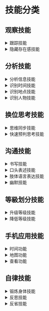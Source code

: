  # 技能分类
 
  ## 观察技能       
 
  <details> 
 
  <summary>   跟踪技能    </summary>  
 
  -   ######
 
  -   ######

  </details>
  
   <details> 
 
  <summary>   隐藏存在感技能    </summary>  
 
  -   ######
 
  -   ######

  </details>
 
   ## 分析技能       
 
  <details> 
 
  <summary>   分析信息技能    </summary>  
 
  -   ######
 
  -   ######

  </details>
  
  <details> 
 
  <summary>   识别时间技能    </summary>  
 
  -   ######
 
  -   ######

  </details>
       
  <details> 
 
  <summary>   识别地点技能    </summary>  
 
  -   ######
 
  -   ######

  </details>
  
  <details> 
 
  <summary>   识别人物技能    </summary>  
 
  -   ###### 人数 关系  穿着 状态 心情 
  
  -   ######

  </details>
  
  ## 换位思考技能       
 
  <details> 
 
  <summary>   思维同步技能    </summary>  
 
  -   ######
 
  -   ######

  </details>
  
   <details> 
 
  <summary>  快速预判思考技能   </summary>  
 
  -   ######
 
  -   ######

  </details> 
   
   ## 沟通技能       
 
  <details> 
 
  <summary>   书写技能    </summary>  
 
  -   ######
 
  -   ######

  </details>
       
  <details> 
 
  <summary>   口头表述技能    </summary>  
 
  -   ######
 
  -   ######

  </details>
  
  <details> 
 
  <summary>   肢体语言表达技能    </summary>  
 
  -   ######  
  
  -   ######

  </details>
  
  <details> 
 
  <summary>   幽默技能    </summary>  
 
  -   ######
 
  -   ######

  </details>
  
  
   ## 等級划分技能       
 
  <details> 
 
  <summary>   升级等级技能    </summary>  
 
  -   ######
 
  -   ######

  </details>
      
  <details> 
 
  <summary>    降低等级技能   </summary>  
 
  -   ######
 
  -   ######

  </details>
  
   ## 手机应用技能       
 
  <details> 
 
  <summary>   时间功能    </summary>  
 
  -   ######
 
  -   ######

  </details>
      
  <details> 
 
  <summary>   地图功能    </summary>  
 
  -   ######
 
  -   ######

  </details>
  
   <details> 
 
  <summary>   查看功能   </summary>  
 
  -   ######
 
  -   ######

  </details>
  
   ## 自律技能       
 
  <details> 
 
  <summary>   锻炼身体技能   </summary>  
 
  -   ######
 
  -   ######

  </details>
      
  <details> 
 
  <summary>    反思技能   </summary>  
 
  -   ######
 
  -   ######

  </details>
  
   <details> 
 
  <summary>   反省技能   </summary>  
 
  -   ######
 
  -   ######

  </details>
  
     
 
  

  
